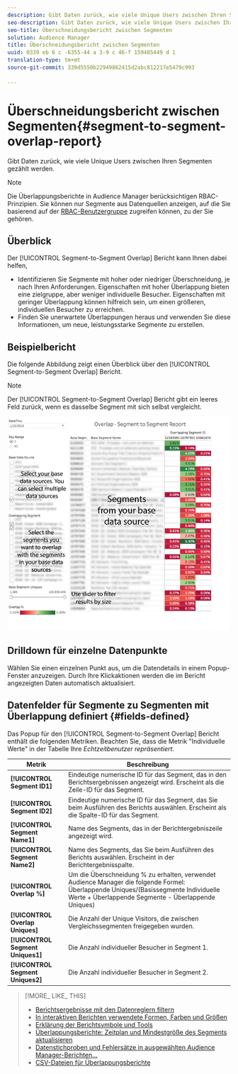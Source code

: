 ```yaml
---
description: Gibt Daten zurück, wie viele Unique Users zwischen Ihren Segmenten gezählt werden.
seo-description: Gibt Daten zurück, wie viele Unique Users zwischen Ihren Segmenten gezählt werden.
seo-title: Überschneidungsbericht zwischen Segmenten
solution: Audience Manager
title: Überschneidungsbericht zwischen Segmenten
uuid: 0339 eb 6 c -6355-44 a 3-9 c 46-f 159485449 d 1
translation-type: tm+mt
source-git-commit: 339d5550b22949862415d2abc812217e5479c993

---
```



# Überschneidungsbericht zwischen Segmenten{#segment-to-segment-overlap-report}

Gibt Daten zurück, wie viele Unique Users zwischen Ihren Segmenten gezählt werden.

>[!NOTE]
>
>Die Überlappungsberichte in Audience Manager berücksichtigen RBAC-Prinzipien. Sie können nur Segmente aus Datenquellen anzeigen, auf die Sie basierend auf der [RBAC-Benutzergruppe](/help/using/features/administration/administration-overview.md) zugreifen können, zu der Sie gehören.

<!-- 

c_segment_segment_overlap.xml

 -->

## Überblick

Der [!UICONTROL Segment-to-Segment Overlap] Bericht kann Ihnen dabei helfen,

* Identifizieren Sie Segmente mit hoher oder niedriger Überschneidung, je nach Ihren Anforderungen. Eigenschaften mit hoher Überlappung bieten eine zielgruppe, aber weniger individuelle Besucher. Eigenschaften mit geringer Überlappung können hilfreich sein, um einen größeren, individuellen Besucher zu erreichen.
* Finden Sie unerwartete Überlappungen heraus und verwenden Sie diese Informationen, um neue, leistungsstarke Segmente zu erstellen.

## Beispielbericht

Die folgende Abbildung zeigt einen Überblick über den [!UICONTROL Segment-to-Segment Overlap] Bericht.

>[!NOTE]
>
>Der [!UICONTROL Segment-to-Segment Overlap] Bericht gibt ein leeres Feld zurück, wenn es dasselbe Segment mit sich selbst vergleicht.

![](assets/segment-to-segment-overlap.png)

## Drilldown für einzelne Datenpunkte

Wählen Sie einen einzelnen Punkt aus, um die Datendetails in einem Popup-Fenster anzuzeigen. Durch Ihre Klickaktionen werden die im Bericht angezeigten Daten automatisch aktualisiert.

## Datenfelder für Segmente zu Segmenten mit Überlappung definiert {#fields-defined}

<!-- 

r_s2s_data_pop.xml

 -->

Das Popup für den [!UICONTROL Segment-to-Segment Overlap] Bericht enthält die folgenden Metriken. Beachten Sie, dass die Metrik &quot;Individuelle Werte&quot; in der Tabelle Ihre *Echtzeitbenutzer repräsentiert*.

| Metrik | Beschreibung |
|---|---|
| **[!UICONTROL Segment ID1]** | Eindeutige numerische ID für das Segment, das in den Berichtsergebnissen angezeigt wird. Erscheint als die Zeile-ID für das Segment. |
| **[!UICONTROL Segment ID2]** | Eindeutige numerische ID für das Segment, das Sie beim Ausführen des Berichts auswählen. Erscheint als die Spalte-ID für das Segment. |
| **[!UICONTROL Segment Name1]** | Name des Segments, das in der Berichtergebniszeile angezeigt wird. |
| **[!UICONTROL Segment Name2]** | Name des Segments, das Sie beim Ausführen des Berichts auswählen. Erscheint in der Berichtergebnisspalte. |
| **[!UICONTROL Overlap %]** | Um die Überschneidung % zu erhalten, verwendet Audience Manager die folgende Formel: Überlappende Uniques/(Basissegmente Individuelle Werte + Überlappende Segmente - Überlappende Uniques) |
| **[!UICONTROL Overlap Uniques]** | Die Anzahl der Unique Visitors, die zwischen Vergleichssegmenten freigegeben wurden. |
| **[!UICONTROL Segment Uniques1]** | Die Anzahl individueller Besucher in Segment 1. |
| **[!UICONTROL Segment Uniques2]** | Die Anzahl individueller Besucher in Segment 2. |

>[!MORE_ LIKE_ THIS]
>
>* [Berichtsergebnisse mit den Datenreglern filtern](../../reporting/dynamic-reports/data-sliders.md)
>* [In interaktiven Berichten verwendete Formen, Farben und Größen](../../reporting/dynamic-reports/interactive-report-technology.md#shapes-colors-sizes)
>* [Erklärung der Berichtsymbole und Tools](../../reporting/dynamic-reports/interactive-report-technology.md#icons-tools-explained)
>* [Überlappungsberichte: Zeitplan und Mindestgröße des Segments aktualisieren](../../reporting/dynamic-reports/overlap-minimum-segment-size.md)
>* [Datenstichproben und Fehlersätze in ausgewählten Audience Manager-Berichten…](../../reporting/report-sampling.md)
>* [CSV-Dateien für Überlappungsberichte](../../reporting/dynamic-reports/overlap-csv-files.md)